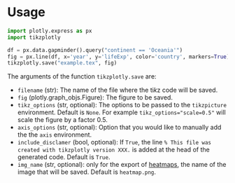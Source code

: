 # Usage

```python
import plotly.express as px
import tikzplotly

df = px.data.gapminder().query("continent == 'Oceania'")
fig = px.line(df, x='year', y='lifeExp', color='country', markers=True)
tikzplotly.save("example.tex", fig)
```

The arguments of the function `tikzplotly.save` are:

* `filename` (str): The name of the file where the ti*k*z code will be saved.
* `fig` (plotly.graph_objs.Figure): The figure to be saved.
* `tikz_options` (str, optional): The options to be passed to the `tikzpicture` environment. Default is `None`.
    For example `tikz_options="scale=0.5"` will scale the figure by a factor 0.5.
* `axis_options` (str, optional): Option that you would like to manually add the the `axis` environment.
* `include_disclamer` (bool, optional): If `True`, the line `% This file was created with tikzplotly version XXX.` is added at the head of the generated code. Default is `True`.
* `img_name` (str, optional): only for the export of [heatmaps](supported.md#heat-maps), the name of the image that will be saved. Default is `heatmap.png`.